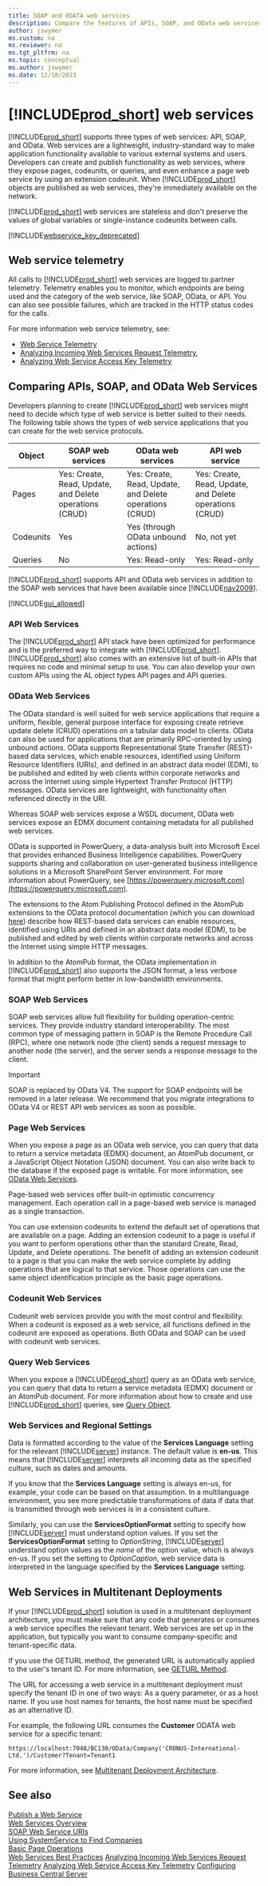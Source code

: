 ```yaml
---
title: SOAP and ODATA web services
description: Compare the features of APIs, SOAP, and OData web services and know how to create and maintain these services. 
author: jswymer
ms.custom: na
ms.reviewer: na
ms.tgt_pltfrm: na
ms.topic: conceptual
ms.author: jswymer
ms.date: 12/18/2023
---
```


# [!INCLUDE[prod_short](../developer/includes/prod_short.md)] web services

[!INCLUDE[prod_short](../developer/includes/prod_short.md)] supports three types of web services: API, SOAP, and OData. Web services are a lightweight, industry-standard way to make application functionality available to various external systems and users. Developers can create and publish functionality as web services, where they expose pages, codeunits, or queries, and even enhance a page web service by using an extension codeunit. When [!INCLUDE[prod_short](../developer/includes/prod_short.md)] objects are published as web services, they're immediately available on the network.  

[!INCLUDE[prod_short](../developer/includes/prod_short.md)] web services are stateless and don't preserve the values of global variables or single-instance codeunits between calls.  

[!INCLUDE[webservice_key_deprecated](../includes/web-service-key-deprecated.md)]

## Web service telemetry

All calls to [!INCLUDE[prod_short](../developer/includes/prod_short.md)] web services are logged to partner telemetry. Telemetry enables you to monitor, which endpoints are being used and the category of the web service, like SOAP, OData, or API. You can also see possible failures, which are tracked in the HTTP status codes for the calls.

For more information web service telemetry, see:

- [Web Service Telemetry](web-service-telemetry.md)  
- [Analyzing Incoming Web Services Request Telemetry](../administration/telemetry-webservices-trace.md),  
- [Analyzing Web Service Access Key Telemetry](../administration/telemetry-webservices-access-key-trace.md)

## Comparing APIs, SOAP, and OData Web Services

Developers planning to create [!INCLUDE[prod_short](../developer/includes/prod_short.md)] web services might need to decide which type of web service is better suited to their needs. The following table shows the types of web service applications that you can create for the web service protocols.  

|Object|SOAP web services|OData web services|API web service|   
|-|-----------------------|------------------------|------------------------|  
|Pages|Yes: Create, Read, Update, and Delete operations \(CRUD\)|Yes: Create, Read, Update, and Delete operations \(CRUD\)| Yes: Create, Read, Update, and Delete operations \(CRUD\) |
|Codeunits|Yes|Yes (through OData unbound actions)| No, not yet |  
|Queries|No|Yes: Read-only| Yes: Read-only | 

[!INCLUDE[prod_short](../developer/includes/prod_short.md)] supports API and OData web services in addition to the SOAP web services that have been available since [!INCLUDE[nav2009](../developer/includes/nav2009_md.md)]. 

[!INCLUDE[gui_allowed](../developer/includes/include-gui-allowed.md)]

### API Web Services  
The [!INCLUDE[prod_short](../developer/includes/prod_short.md)] API stack have been optimized for performance and is the preferred way to integrate with [!INCLUDE[prod_short](../developer/includes/prod_short.md)]. [!INCLUDE[prod_short](../developer/includes/prod_short.md)] also comes with an extensive list of built-in APIs that requires no code and minimal setup to use. You can also develop your own custom APIs using the AL object types API pages and API queries.
  
### OData Web Services  
The OData standard is well suited for web service applications that require a uniform, flexible, general purpose interface for exposing create retrieve update delete \(CRUD\) operations on a tabular data model to clients. OData can also be used for applications that are primarily RPC-oriented by using unbound actions. OData supports Representational State Transfer \(REST\)-based data services, which enable resources, identified using Uniform Resource Identifiers \(URIs\), and defined in an abstract data model \(EDM\), to be published and edited by web clients within corporate networks and across the Internet using simple Hypertext Transfer Protocol \(HTTP\) messages. OData services are lightweight, with functionality often referenced directly in the URI.
  
Whereas SOAP web services expose a WSDL document, OData web services expose an EDMX document containing metadata for all published web services.  
  
OData is supported in PowerQuery, a data-analysis built into Microsoft Excel that provides enhanced Business Intelligence capabilities. PowerQuery  supports sharing and collaboration on user-generated business intelligence solutions in a Microsoft SharePoint Server environment. For more information about PowerQuery, see [https://powerquery.microsoft.com](https://powerquery.microsoft.com).  
  
 The extensions to the Atom Publishing Protocol defined in the AtomPub extensions to the OData protocol documentation \(which you can download [here](https://go.microsoft.com/fwlink/?LinkID=262184)\) describe how REST-based data services can enable resources, identified using URIs and defined in an abstract data model \(EDM\), to be published and edited by web clients within corporate networks and across the Internet using simple HTTP messages.  
  
In addition to the AtomPub format, the OData implementation in [!INCLUDE[prod_short](../developer/includes/prod_short.md)] also supports the JSON format, a less verbose format that might perform better in low-bandwidth environments.  

### SOAP Web Services  
 SOAP web services allow full flexibility for building operation-centric services. They provide industry standard interoperability. The most common type of messaging pattern in SOAP is the Remote Procedure Call \(RPC\), where one network node \(the client\) sends a request message to another node \(the server\), and the server sends a response message to the client.

> [!IMPORTANT]
> SOAP is replaced by OData V4. The support for SOAP endpoints will be removed in a later release. We recommend that you migrate integrations to OData V4 or REST API web services as soon as possible.  

### Page Web Services  
When you expose a page as an OData web service, you can query that data to return a service metadata \(EDMX\) document, an AtomPub document, or a JavaScript Object Notation \(JSON\) document. You can also write back to the database if the exposed page is writable. For more information, see [OData Web Services](OData-Web-Services.md).  

Page-based web services offer built-in optimistic concurrency management. Each operation call in a page-based web service is managed as a single transaction.  

You can use extension codeunits to extend the default set of operations that are available on a page. Adding an extension codeunit to a page is useful if you want to perform operations other than the standard Create, Read, Update, and Delete operations. The benefit of adding an extension codeunit to a page is that you can make the web service complete by adding operations that are logical to that service. Those operations can use the same object identification principle as the basic page operations.

### Codeunit Web Services  
Codeunit web services provide you with the most control and flexibility. When a codeunit is exposed as a web service, all functions defined in the codeunit are exposed as operations. Both OData and SOAP can be used with codeunit web services.

### Query Web Services  
 When you expose a [!INCLUDE[prod_short](../developer/includes/prod_short.md)] query as an OData web service, you can query that data to return a service metadata \(EDMX\) document or an AtomPub document. For more information about how to create and use [!INCLUDE[prod_short](../developer/includes/prod_short.md)] queries, see [Query Object](../developer/devenv-query-object.md).  

### Web Services and Regional Settings  
 Data is formatted according to the value of the **Services Language** setting for the relevant [!INCLUDE[server](../developer/includes/server.md)] instance. The default value is **en-us**. This means that [!INCLUDE[server](../developer/includes/server.md)] interprets all incoming data as the specified culture, such as dates and amounts.  

 If you know that the **Services Language** setting is always en-us, for example, your code can be based on that assumption. In a multilanguage environment, you see more predictable transformations of data if data that is transmitted through web services is in a consistent culture.  

 Similarly, you can use the **ServicesOptionFormat** setting to specify how [!INCLUDE[server](../developer/includes/server.md)] must understand option values. If you set the **ServicesOptionFormat** setting to *OptionString*, [!INCLUDE[server](../developer/includes/server.md)] understand option values as the *name* of the option value, which is always en\-us. If you set the setting to *OptionCaption*, web service data is interpreted in the language specified by the **Services Language** setting.  

## Web Services in Multitenant Deployments  
 If your [!INCLUDE[prod_short](../developer/includes/prod_short.md)] solution is used in a multitenant deployment architecture, you must make sure that any code that generates or consumes a web service specifies the relevant tenant. Web services are set up in the application, but typically you want to consume company-specific and tenant-specific data.  

 If you use the GETURL method, the generated URL is automatically applied to the user's tenant ID. For more information, see [GETURL Method](../developer/methods-auto/system/system-geturl-clienttype-string-objecttype-integer-recordref-boolean-method.md).

 The URL for accessing a web service in a multitenant deployment must specify the tenant ID in one of two ways: As a query parameter, or as a host name. If you use host names for tenants, the host name must be specified as an alternative ID.  

 For example, the following URL consumes the **Customer** ODATA web service for a specific tenant:  

```  
https://localhost:7048/BC130/OData/Company('CRONUS-International-Ltd.')/Customer?Tenant=Tenant1  
```  
For more information, see [Multitenant Deployment Architecture](../deployment/Multitenant-Deployment-Architecture.md).  

## See also

[Publish a Web Service](publish-web-service.md)   
[Web Services Overview](web-services.md)   
[SOAP Web Service URIs](SOAP-Web-Service-URIs.md)   
[Using SystemService to Find Companies](use-systemservice-to-find-companies.md)   
[Basic Page Operations](Basic-Page-Operations.md)   
[Web Services Best Practices](Web-Services-Best-Practices.md)
[Analyzing Incoming Web Services Request Telemetry](../administration/telemetry-webservices-trace.md)
[Analyzing Web Service Access Key Telemetry](../administration/telemetry-webservices-access-key-trace.md)
[Configuring Business Central Server](../administration/configure-server-instance.md)
  
